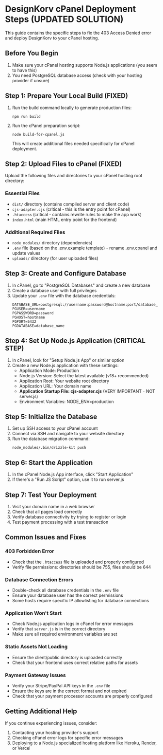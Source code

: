 # DesignKorv cPanel Deployment Steps (UPDATED SOLUTION)

This guide contains the specific steps to fix the 403 Access Denied error and deploy DesignKorv to your cPanel hosting.

## Before You Begin

1. Make sure your cPanel hosting supports Node.js applications (you seem to have this)
2. You need PostgreSQL database access (check with your hosting provider if unsure)

## Step 1: Prepare Your Local Build (FIXED)

1. Run the build command locally to generate production files:
   ```
   npm run build
   ```

2. Run the cPanel preparation script:
   ```
   node build-for-cpanel.js
   ```
   This will create additional files needed specifically for cPanel deployment.

## Step 2: Upload Files to cPanel (FIXED)

Upload the following files and directories to your cPanel hosting root directory:

### Essential Files
- `dist/` directory (contains compiled server and client code)
- `cjs-adapter.cjs` (critical - this is the entry point for cPanel)
- `.htaccess` (critical - contains rewrite rules to make the app work)
- `index.html` (main HTML entry point for the frontend)

### Additional Required Files
- `node_modules/` directory (dependencies)
- `.env` file (based on the .env.example template) - rename .env.cpanel and update values
- `uploads/` directory (for user uploaded files)

## Step 3: Create and Configure Database

1. In cPanel, go to "PostgreSQL Databases" and create a new database
2. Create a database user with full privileges
3. Update your `.env` file with the database credentials:
   ```
   DATABASE_URL=postgresql://username:password@hostname:port/database_name
   PGUSER=username
   PGPASSWORD=password
   PGHOST=hostname
   PGPORT=5432
   PGDATABASE=database_name
   ```

## Step 4: Set Up Node.js Application (CRITICAL STEP)

1. In cPanel, look for "Setup Node.js App" or similar option
2. Create a new Node.js application with these settings:
   - Application Mode: Production
   - Node.js Version: Select the latest available (v18+ recommended)
   - Application Root: Your website root directory
   - Application URL: Your domain name
   - **Application Startup File: cjs-adapter.cjs** (VERY IMPORTANT - NOT server.js)
   - Environment Variables: NODE_ENV=production

## Step 5: Initialize the Database

1. Set up SSH access to your cPanel account
2. Connect via SSH and navigate to your website directory
3. Run the database migration command:
   ```
   node_modules/.bin/drizzle-kit push
   ```

## Step 6: Start the Application

1. In the cPanel Node.js App interface, click "Start Application"
2. If there's a "Run JS Script" option, use it to run server.js

## Step 7: Test Your Deployment

1. Visit your domain name in a web browser
2. Check that all pages load correctly
3. Verify database connectivity by trying to register or login
4. Test payment processing with a test transaction

## Common Issues and Fixes

### 403 Forbidden Error
- Check that the `.htaccess` file is uploaded and properly configured
- Verify file permissions: directories should be 755, files should be 644

### Database Connection Errors
- Double-check all database credentials in the `.env` file
- Ensure your database user has the correct permissions
- Some hosts require specific IP allowlisting for database connections

### Application Won't Start
- Check Node.js application logs in cPanel for error messages
- Verify that `server.js` is in the correct directory
- Make sure all required environment variables are set

### Static Assets Not Loading
- Ensure the client/public directory is uploaded correctly
- Check that your frontend uses correct relative paths for assets

### Payment Gateway Issues
- Verify your Stripe/PayPal API keys in the `.env` file
- Ensure the keys are in the correct format and not expired
- Check that your payment processor accounts are properly configured

## Getting Additional Help

If you continue experiencing issues, consider:
1. Contacting your hosting provider's support
2. Checking cPanel error logs for specific error messages
3. Deploying to a Node.js specialized hosting platform like Heroku, Render, or Vercel